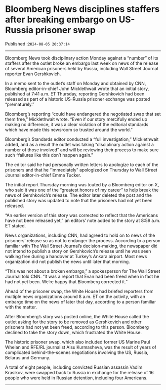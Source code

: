 # Bloomberg News disciplines staffers after breaking embargo on US-Russia prisoner swap

Published :`2024-08-05 20:37:14`

---

Bloomberg News took disciplinary action Monday against a “number” of its staffers after the outlet broke an embargo last week on news of the release of several American prisoners held by Russia, including Wall Street Journal reporter Evan Gershkovich.

In a memo sent to the outlet’s staff on Monday and obtained by CNN, Bloomberg editor-in-chief John Micklethwait wrote that an initial story, published at 7:41 a.m. ET Thursday, reporting Gershkovich had been released as part of a historic US-Russia prisoner exchange was posted “prematurely.”

Bloomberg’s reporting “could have endangered the negotiated swap that set them free,” Micklethwait wrote. “Even if our story mercifully ended up making no difference, it was a clear violation of the editorial standards which have made this newsroom so trusted around the world.”

Bloomberg’s Standards editor conducted a “full investigation,” Micklethwait added, and as a result the outlet was taking “disciplinary action against a number of those involved” and will be reviewing their process to make sure such “failures like this don’t happen again.”

The editor said he had personally written letters to apologize to each of the prisoners and that he “immediately” apologized on Thursday to Wall Street Journal editor-in-chief Emma Tucker.

The initial report Thursday morning was touted by a Bloomberg editor on X, who said it was one of the “greatest honors of my career” to help break the news of Gershkovich’s release. The editor later deleted the post and the published story was updated to note that the prisoners had not yet been released.

“An earlier version of this story was corrected to reflect that the Americans have not been released yet,” an editors’ note added to the story at 8:59 a.m. ET stated.

News organizations, including CNN, had agreed to hold on to news of the prisoners’ release so as not to endanger the process. According to a person familiar with The Wall Street Journal’s decision-making, the newspaper did not intend to publish a story on Gershkovich’s release until he was seen walking free during a handover at Turkey’s Ankara airport. Most news organization did not publish the news until later that morning.

“This was not about a broken embargo,” a spokesperson for The Wall Street Journal told CNN. “It was a report that Evan had been freed when in fact he had not yet been. We’re happy that Bloomberg corrected it.”

Ahead of the prisoner swap, the White House had briefed reporters from multiple news organizations around 8 a.m. ET on the activity, with an embargo time on the news of later that day, according to a person familiar with the matter.

After Bloomberg’s story was posted online, the White House called the outlet asking for the story to be removed as Gershkovich and other prisoners had not yet been freed, according to this person. Bloomberg declined to take the story down, which frustrated the White House.

The historic prisoner swap, which also included former US Marine Paul Whelan and RFE/RL journalist Alsu Kurmasheva, was the result of years of complicated behind-the-scenes negotiations involving the US, Russia, Belarus and Germany.

A total of eight people, including convicted Russian assassin Vadim Krasikov, were swapped back to Russia in exchange for the release of 16 people who were held in Russian detention, including four Americans.

---

